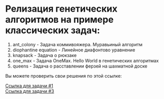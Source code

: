 # Релизация генетических алгоритмов на примере классических задач:

1. ant_colony - Задача коммивояжера. Муравьиный алгоритм
2. diophantine equation - Линейное диафонтово уравнение
3. knapsack - Задача о рюкзаке
4. one_max - Задача OneMax. Hello World в генетических алгоритмах
5. queens - Задача о расставлении ферзей на шахматной доске

Вы можете проверить свои решения по этой ссылке:

<a href="https://cpython.uz/practice/problems/problem/1508/">Ссылка для задачи #1</a><br>
<a href="https://cpython.uz/practice/problems/problem/1509/">Ссылка для задачи #3</a><br>
